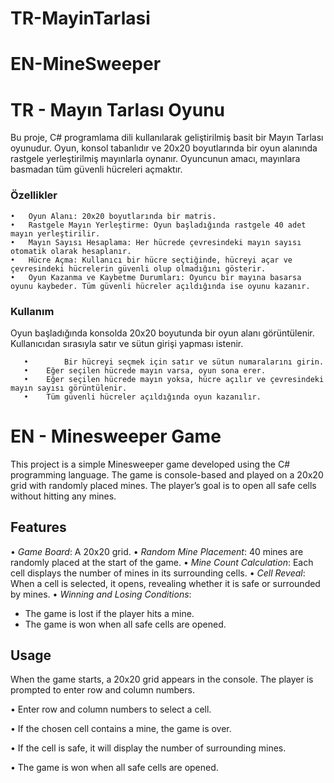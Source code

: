 # TR-MayinTarlasi                                                                                           
# EN-MineSweeper

# TR - Mayın Tarlası Oyunu

Bu proje, C# programlama dili kullanılarak geliştirilmiş basit bir Mayın Tarlası oyunudur. Oyun, konsol tabanlıdır ve 20x20 boyutlarında bir oyun alanında rastgele yerleştirilmiş mayınlarla oynanır. Oyuncunun amacı, mayınlara basmadan tüm güvenli hücreleri açmaktır.

### Özellikler

	•	Oyun Alanı: 20x20 boyutlarında bir matris.
	•	Rastgele Mayın Yerleştirme: Oyun başladığında rastgele 40 adet mayın yerleştirilir.
	•	Mayın Sayısı Hesaplama: Her hücrede çevresindeki mayın sayısı otomatik olarak hesaplanır.
	•	Hücre Açma: Kullanıcı bir hücre seçtiğinde, hücreyi açar ve çevresindeki hücrelerin güvenli olup olmadığını gösterir.
	•	Oyun Kazanma ve Kaybetme Durumları: Oyuncu bir mayına basarsa oyunu kaybeder. Tüm güvenli hücreler açıldığında ise oyunu kazanır.

 ### Kullanım

Oyun başladığında konsolda 20x20 boyutunda bir oyun alanı görüntülenir. Kullanıcıdan sırasıyla satır ve sütun girişi yapması istenir.
	
       •        Bir hücreyi seçmek için satır ve sütun numaralarını girin.
       •	Eğer seçilen hücrede mayın varsa, oyun sona erer.
       •	Eğer seçilen hücrede mayın yoksa, hücre açılır ve çevresindeki mayın sayısı görüntülenir.
       •	Tüm güvenli hücreler açıldığında oyun kazanılır.

# EN - Minesweeper Game

This project is a simple Minesweeper game developed using the C# programming language. The game is console-based and played on a 20x20 grid with randomly placed mines. The player’s goal is to open all safe cells without hitting any mines.

## Features

•⁠  ⁠*Game Board*: A 20x20 grid.
•⁠  ⁠*Random Mine Placement*: 40 mines are randomly placed at the start of the game.
•⁠  ⁠*Mine Count Calculation*: Each cell displays the number of mines in its surrounding cells.
•⁠  ⁠*Cell Reveal*: When a cell is selected, it opens, revealing whether it is safe or surrounded by mines.
•⁠  ⁠*Winning and Losing Conditions*: 
  - The game is lost if the player hits a mine.
  - The game is won when all safe cells are opened.

## Usage

When the game starts, a 20x20 grid appears in the console. The player is prompted to enter row and column numbers.

 •⁠  ⁠Enter row and column numbers to select a cell. 
 
 •⁠  ⁠If the chosen cell contains a mine, the game is over. 
 
 •⁠  ⁠If the cell is safe, it will display the number of surrounding mines. 
 
 •⁠  ⁠The game is won when all safe cells are opened. 
 

